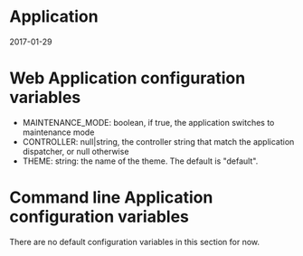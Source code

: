 Application
============
2017-01-29




Web Application configuration variables
==========================================


- MAINTENANCE_MODE: boolean, if true, the application switches to maintenance mode
- CONTROLLER: null|string, the controller string that match the application dispatcher, or null otherwise
- THEME: string: the name of the theme. The default is "default".





Command line Application configuration variables
==========================================

There are no default configuration variables in this section for now.

